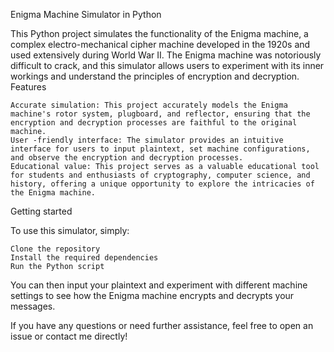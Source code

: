 Enigma Machine Simulator in Python

This Python project simulates the functionality of the Enigma machine, a complex electro-mechanical cipher machine developed in the 1920s and used extensively during World War II. The Enigma machine was notoriously difficult to crack, and this simulator allows users to experiment with its inner workings and understand the principles of encryption and decryption.
Features

    Accurate simulation: This project accurately models the Enigma machine's rotor system, plugboard, and reflector, ensuring that the encryption and decryption processes are faithful to the original machine.
    User -friendly interface: The simulator provides an intuitive interface for users to input plaintext, set machine configurations, and observe the encryption and decryption processes.
    Educational value: This project serves as a valuable educational tool for students and enthusiasts of cryptography, computer science, and history, offering a unique opportunity to explore the intricacies of the Enigma machine.

Getting started

To use this simulator, simply:

    Clone the repository
    Install the required dependencies
    Run the Python script

You can then input your plaintext and experiment with different machine settings to see how the Enigma machine encrypts and decrypts your messages.

If you have any questions or need further assistance, feel free to open an issue or contact me directly!
